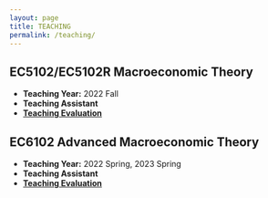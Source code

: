 ```yaml
---
layout: page
title: TEACHING
permalink: /teaching/
---
```


## EC5102/EC5102R Macroeconomic Theory
- **Teaching Year:** 2022 Fall
- **Teaching Assistant**
- [**Teaching Evaluation**](https://jie-duan.com/files/EC5102_Teaching_Feedback(Jie).pdf)

## EC6102 Advanced Macroeconomic Theory
- **Teaching Year:** 2022 Spring, 2023 Spring
- **Teaching Assistant**
- [**Teaching Evaluation**](https://jie-duan.com/files/EC6102_Teaching_Feedback(Jie).pdf)


<!-- Add more courses as needed -->

